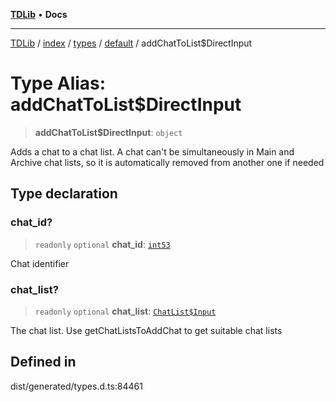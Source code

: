 [**TDLib**](../../../../../../README.md) • **Docs**

***

[TDLib](../../../../../../modules.md) / [index](../../../../../README.md) / [types](../../../README.md) / [default](../README.md) / addChatToList$DirectInput

# Type Alias: addChatToList$DirectInput

> **addChatToList$DirectInput**: `object`

Adds a chat to a chat list. A chat can't be simultaneously in Main and Archive chat lists, so it is automatically removed from another one if needed

## Type declaration

### chat\_id?

> `readonly` `optional` **chat\_id**: [`int53`](int53-1.md)

Chat identifier

### chat\_list?

> `readonly` `optional` **chat\_list**: [`ChatList$Input`](ChatList$Input.md)

The chat list. Use getChatListsToAddChat to get suitable chat lists

## Defined in

dist/generated/types.d.ts:84461
